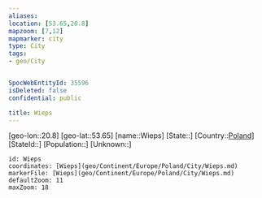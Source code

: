 ```yaml
---
aliases: 
location: [53.65,20.8]
mapzoom: [7,12] 
mapmarker: city 
type: City
tags:
- geo/City


SpocWebEntityId: 35596
isDeleted: false
confidential: public

title: Wieps
---
```

[geo-lon::20.8]
[geo-lat::53.65]
[name::Wieps]
[State::]
[Country::[Poland](geo/Continent/Europe/Poland.md)]
[StateId::]
[Population::]
[Unknown::]


```leaflet
id: Wieps
coordinates: [Wieps](geo/Continent/Europe/Poland/City/Wieps.md)
markerFile: [Wieps](geo/Continent/Europe/Poland/City/Wieps.md)
defaultZoom: 11 
maxZoom: 18
```


